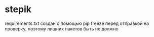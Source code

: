 # stepik
requirements.txt создан с помощью pip freeze перед отправкой на проверку,
поэтому лишних пакетов быть не должно
